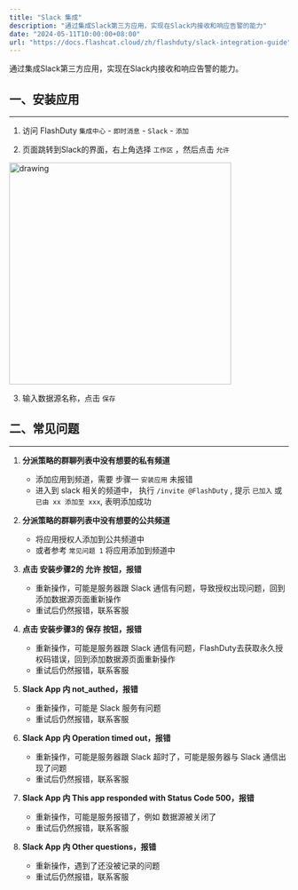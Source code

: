 ```yaml
---
title: "Slack 集成"
description: "通过集成Slack第三方应用，实现在Slack内接收和响应告警的能力"
date: "2024-05-11T10:00:00+08:00"
url: "https://docs.flashcat.cloud/zh/flashduty/slack-integration-guide"
---
```


通过集成Slack第三方应用，实现在Slack内接收和响应告警的能力。

## 一、安装应用
---

1. 访问 FlashDuty `集成中心` - `即时消息` - `Slack` - `添加`

2. 页面跳转到Slack的界面，右上角选择 `工作区` ，然后点击 `允许`

<img src="https://img.github.io/aXIi-nrANb2NC__s3jg6kIgcoh68NENKYDJb8xhf9Mk.avif" alt="drawing" width="400"/>

3. 输入数据源名称，点击 `保存`


## 二、常见问题
---

1. **分派策略的群聊列表中没有想要的私有频道**
   - 添加应用到频道，需要 步骤一 `安装应用` 未报错
   - 进入到 slack 相关的频道中， 执行 `/invite @FlashDuty` , 提示 `已加入` 或 `已由 xx 添加至 xxx`, 表明添加成功

2. **分派策略的群聊列表中没有想要的公共频道**
   - 将应用授权人添加到公共频道中
   - 或者参考 `常见问题 1` 将应用添加到频道中

3. **点击 安装步骤2的 允许 按钮，报错**
   - 重新操作，可能是服务器跟 Slack 通信有问题，导致授权出现问题，回到添加数据源页面重新操作
   - 重试后仍然报错，联系客服

4. **点击 安装步骤3的 保存 按钮，报错**
   - 重新操作，可能是服务器跟 Slack 通信有问题，FlashDuty去获取永久授权码错误，回到添加数据源页面重新操作
   - 重试后仍然报错，联系客服

5. **Slack App 内 not_authed，报错**
   - 重新操作，可能是 Slack 服务有问题
   - 重试后仍然报错，联系客服

6. **Slack App 内 Operation timed out，报错**
   - 重新操作，可能是服务器跟 Slack 超时了，可能是服务器与 Slack 通信出现了问题
   - 重试后仍然报错，联系客服

7. **Slack App 内 This app responded with Status Code 500，报错**
   - 重新操作，可能是服务报错了，例如 数据源被关闭了
   - 重试后仍然报错，联系客服

8. **Slack App 内 Other questions，报错**
   - 重新操作，遇到了还没被记录的问题
   - 重试后仍然报错，联系客服